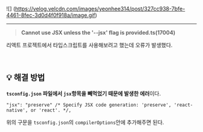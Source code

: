 <p>![] (<a href="https://velog.velcdn.com/images/yeonhee314/post/327cc938-7bfe-4461-8fec-3d0d4f0f918a/image.gif">https://velog.velcdn.com/images/yeonhee314/post/327cc938-7bfe-4461-8fec-3d0d4f0f918a/image.gif</a>)</p>
<hr />

<blockquote>
<p><strong>Cannot use JSX unless the '--jsx' flag is provided.ts(17004)</strong></p>
</blockquote>
<p>리액트 프로젝트에서 타입스크립트를 사용해보려고 했는데 오류가 발생했다.</p>
<br />

<h2 id="💡-해결-방법">💡 해결 방법</h2>
<p><strong><code>tsconfig.json</code> 파일에서 <code>jsx</code>항목을 빼먹었기 때문에 발생한 에러</strong>이다.</p>
<pre><code class="language-json">&quot;jsx&quot;: &quot;preserve&quot; /* Specify JSX code generation: 'preserve', 'react-native', or 'react'. */,</code></pre>
<p>위의 구문을 <code>tsconfig.json</code>의 <code>compilerOptions</code>안에 추가해주면 된다.</p>